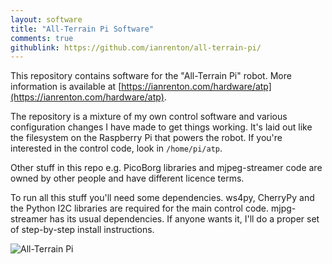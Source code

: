```yaml
---
layout: software
title: "All-Terrain Pi Software"
comments: true
githublink: https://github.com/ianrenton/all-terrain-pi/
---
```


This repository contains software for the "All-Terrain Pi" robot. More information is available at [https://ianrenton.com/hardware/atp](https://ianrenton.com/hardware/atp).

The repository is a mixture of my own control software and various configuration changes I have made to get things working. It's laid out like the filesystem on the Raspberry Pi that powers the robot. If you're interested in the control code, look in `/home/pi/atp`.

Other stuff in this repo e.g. PicoBorg libraries and mjpeg-streamer code are owned by other people and have different licence terms.

To run all this stuff you'll need some dependencies. ws4py, CherryPy and the Python I2C libraries are required for the main control code. mjpg-streamer has its usual dependencies. If anyone wants it, I'll do a proper set of step-by-step install instructions.

![All-Terrain Pi](http://files.ianrenton.com/sites/atp/44.jpg)
